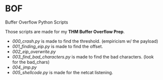 # BOF
Buffer Overflow Python Scripts

Those scripts are made for my **THM Buffer Overflow Prep**.

- *000_crash.py* is made to find the threshold. (empiricism w/ the payload)
- *001_finding_eip.py* is made to find the offset.
- *002_eip_overwrite.py*
- *003_find_bad_characters.py* is made to find the bad characters. (look for the bad_chars)
- *004_jmp.py*
- *005_shellcode.py* is made for the netcat listening.
